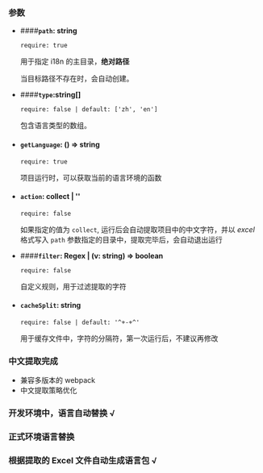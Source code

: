 

### 参数

- ####**`path`: string**

  `require: true` 

  用于指定 i18n 的主目录，**绝对路径**

  当目标路径不存在时，会自动创建。



- ####**`type`:string[]**

  `require: false | default: ['zh', 'en']`

  包含语言类型的数组。



- #### **`getLanguage`: () => string**

  `require: true`

  项目运行时，可以获取当前的语言环境的函数



- #### **`action`: collect | ''**

  `require: false`

  如果指定的值为 `collect`,  运行后会自动提取项目中的中文字符，并以 *excel* 格式写入 `path` 参数指定的目录中，提取完毕后，会自动退出运行



- ####**`filter`: Regex | (v: string) => boolean**

  `require: false`

  自定义规则，用于过滤提取的字符



- #### **`cacheSplit`: string**

  `require: false | default: '^+-+^'`

  用于缓存文件中，字符的分隔符，第一次运行后，不建议再修改



### 中文提取完成

- 兼容多版本的 webpack
- 中文提取策略优化

### 开发环境中，语言自动替换 √

### 正式环境语言替换

### 根据提取的 Excel 文件自动生成语言包 √
